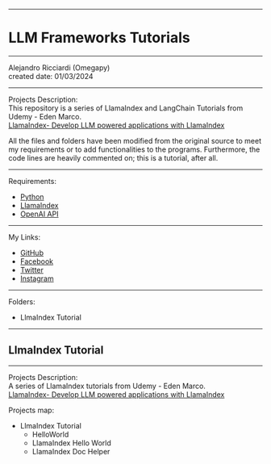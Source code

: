 -----------------------------------------------------------------------------------------------------------------------------
# LLM Frameworks Tutorials
-----------------------------------------------------------------------------------------------------------------------------

 Alejandro Ricciardi (Omegapy)  
 created date: 01/03/2024  

-----------------------------------------------------------------------------------------------------------------------------

Projects Description:  
This repository is a series of LlamaIndex and LangChain Tutorials from Udemy - Eden Marco.  
[LlamaIndex- Develop LLM powered applications with LlamaIndex](https://www.udemy.com/course/lamaindex/) 

All the files and folders have been modified from the original source to meet my requirements or to add functionalities to the programs. 
Furthermore, the code lines are heavily commented on; this is a tutorial, after all.

-----------------------------------------------------------------------------------------------------------------------------

Requirements:  
- [Python](https://www.python.org/)   
- [LlamaIndex](https://www.llamaindex.ai/)  
- [OpenAI API](https://openai.com/)  

-----------------------------------------------------------------------------------------------------------------------------

My Links:   
- [GitHub](https://github.com/Omegapy)   
- [Facebook](https://www.facebook.com/profile.php?id=100089638857137)  
- [Twitter](https://twitter.com/RicciardiAlex)   
- [Instagram](https://www.instagram.com/alexomegapy/)  

-----------------------------------------------------------------------------------------------------------------------------

Folders:  
- LlmaIndex Tutorial

-----------------------------------------------------------------------------------------------------------------------------
## LlmaIndex Tutorial
-----------------------------------------------------------------------------------------------------------------------------

Projects Description:  
A series of LlamaIndex tutorials from Udemy - Eden Marco.  
[LlamaIndex- Develop LLM powered applications with LlamaIndex](https://www.udemy.com/course/lamaindex/)  

Projects map:    
- LlmaIndex Tutorial
  - HelloWorld
  - LlamaIndex Hello World
  - LlamaIndex Doc Helper
